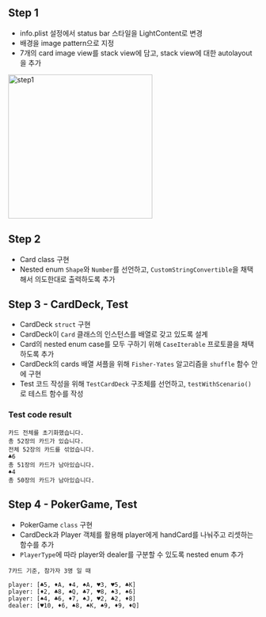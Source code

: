 ## Step 1
- info.plist 설정에서 status bar 스타일을 LightContent로 변경
- 배경을 image pattern으로 지정
- 7개의 card image view를 stack view에 담고, stack view에 대한 autolayout을 추가
<img width="291" alt="step1" src="https://user-images.githubusercontent.com/75113784/107923230-8ae51f00-6fb4-11eb-9ec5-c7478e323aa8.png">

## Step 2
- Card class 구현
- Nested enum `Shape`와 `Number`를 선언하고, `CustomStringConvertible`을 채택해서 의도한대로 출력하도록 추가

## Step 3 - CardDeck, Test
- CardDeck `struct` 구현
- CardDeck이 `Card` 클래스의 인스턴스를 배열로 갖고 있도록 설계
- Card의 nested enum case를 모두 구하기 위해 `CaseIterable` 프로토콜을 채택하도록 추가
- CardDeck의 cards 배열 셔플을 위해 `Fisher-Yates` 알고리즘을 `shuffle` 함수 안에 구현
- Test 코드 작성을 위해 `TestCardDeck` 구조체를 선언하고, `testWithScenario()`로 테스트 함수를 작성

### Test code result
```
카드 전체를 초기화했습니다.
총 52장의 카드가 있습니다.
전체 52장의 카드를 섞었습니다.
♣️6
총 51장의 카드가 남아있습니다.
♠️4
총 50장의 카드가 남아있습니다.
```

## Step 4 - PokerGame, Test
- PokerGame `class` 구현
- CardDeck과 Player 객체를 활용해 player에게 handCard를 나눠주고 리셋하는 함수를 추가
- `PlayerType`에 따라 player와 dealer를 구분할 수 있도록 nested enum 추가
```
7카드 기준, 참가자 3명 일 때 

player: [♣️5, ♦️A, ♦️4, ♠️A, ♥️3, ♥️5, ♣️K]
player: [♦️2, ♣️8, ♠️Q, ♣️7, ♥️8, ♠️3, ♠️6]
player: [♠️4, ♣️6, ♦️7, ♠️J, ♥️2, ♣️2, ♦️8]
dealer: [♥️10, ♦️6, ♠️8, ♠️K, ♠️9, ♦️9, ♦️Q]
```
